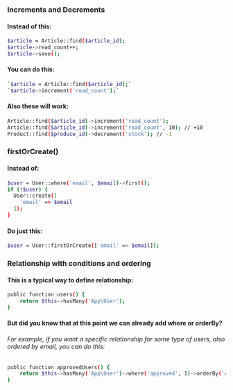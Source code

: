 ### Increments and Decrements

#### Instead of this:
```sh
$article = Article::find($article_id);
$article->read_count++;
$article->save();
```

#### You can do this:
```sh
`$article = Article::find($article_id);`
`$article->increment('read_count');`
```

#### Also these will work:
```sh
Article::find($article_id)->increment('read_count');
Article::find($article_id)->increment('read_count', 10); // +10
Product::find($produce_id)->decrement('stock'); // -1
```

### firstOrCreate()

#### Instead of:
```sh
$user = User::where('email', $email)->first();
if (!$user) {
  User::create([
    'email' => $email
  ]);
}
```

#### Do just this:
```sh
$user = User::firstOrCreate(['email' => $email]);
```

### Relationship with conditions and ordering

#### This is a typical way to define relationship:

```sh
public function users() {
    return $this->hasMany('App\User');    
}
```

#### But did you know that at this point we can already add where or orderBy?
###### For example, if you want a specific relationship for some type of users, also ordered by email, you can do this:

```sh
public function approvedUsers() {
    return $this->hasMany('App\User')->where('approved', 1)->orderBy('email');
}
```



